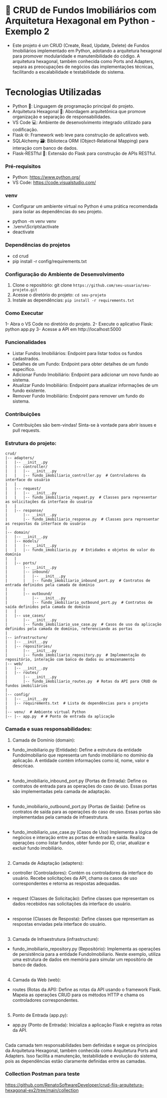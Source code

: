 # 🏡 CRUD de Fundos Imobiliários com Arquitetura Hexagonal em Python - Exemplo 2

- Este projeto é um CRUD (Create, Read, Update, Delete) de Fundos Imobiliários implementado em Python, adotando a arquitetura hexagonal para promover modularidade e manutenibilidade do código. A arquitetura hexagonal, também conhecida como Ports and Adapters, separa as preocupações de negócios das implementações técnicas, facilitando a escalabilidade e testabilidade do sistema.

# Tecnologias Utilizadas
* Python 🐍: Linguagem de programação principal do projeto.
* Arquitetura Hexagonal 🔺: Abordagem arquitetônica que promove organização e separação de responsabilidades.
* VS Code 💻: Ambiente de desenvolvimento integrado utilizado para codificação.
* Flask 🌐: Framework web leve para construção de aplicativos web.
* SQLAlchemy 🗃️: Biblioteca ORM (Object-Relational Mapping) para interação com banco de dados.
* Flask-RESTful 🚀: Extensão do Flask para construção de APIs RESTful.

### Pré-requisitos
- Python: https://www.python.org/
- VS Code: https://code.visualstudio.com/

### venv
- Configurar um ambiente virtual no Python é uma prática recomendada para isolar as dependências do seu projeto.

* python -m venv venv
* .\venv\Scripts\activate
* deactivate

###  Dependências do projetos 
- cd crud
- pip install -r config/requirements.txt

### Configuração do Ambiente de Desenvolvimento
1. Clone o repositório: git clone ```https://github.com/seu-usuario/seu-projeto.git```
2. Acesse o diretório do projeto: ```cd seu-projeto```
3. Instale as dependências: ```pip install -r requirements.txt ```
### Como Executar
1- Abra o VS Code no diretório do projeto.
2- Execute o aplicativo Flask: python app.py
3- Acesse a API em http://localhost:5000
### Funcionalidades
- Listar Fundos Imobiliários: Endpoint para listar todos os fundos cadastrados.
- Detalhes de um Fundo: Endpoint para obter detalhes de um fundo específico.
- Adicionar Fundo Imobiliário: Endpoint para adicionar um novo fundo ao sistema.
- Atualizar Fundo Imobiliário: Endpoint para atualizar informações de um fundo existente.
- Remover Fundo Imobiliário: Endpoint para remover um fundo do sistema.

### Contribuições
- Contribuições são bem-vindas! Sinta-se à vontade para abrir issues e pull requests.

### Estrutura do projeto:

```
crud/
|-- adapters/
|   |-- __init__.py
|   |-- controller/
|   |   |-- __init__.py
|   |   |-- fundo_imobiliario_controller.py  # Controladores da interface do usuário
|   |
|   |-- request/
|   |   |-- __init__.py
|   |   |-- fundo_imobiliario_request.py  # Classes para representar as solicitações da interface do usuário
|   |
|   |-- response/
|       |-- __init__.py
|       |-- fundo_imobiliario_response.py  # Classes para representar as respostas da interface do usuário
|
|-- domain/
|   |-- __init__.py
|   |-- models/
|   |   |-- __init__.py
|   |   |-- fundo_imobiliario.py  # Entidades e objetos de valor do domínio
|   |
|   |-- ports/
|       |-- __init__.py
|       |-- inbound/
|       |   |-- __init__.py
|       |   |-- fundo_imobiliario_inbound_port.py  # Contratos de entrada definidos pela camada de domínio
|       |
|       |-- outbound/
|           |-- __init__.py
|           |-- fundo_imobiliario_outbound_port.py  # Contratos de saída definidos pela camada de domínio
|   |
|   |-- use_cases/
|       |-- __init__.py
|       |-- fundo_imobiliario_use_case.py  # Casos de uso da aplicação definidos pela camada de domínio, referenciando as portas
|
|-- infrastructure/
|   |-- __init__.py
|   |-- repositories/
|       |-- __init__.py
|       |-- fundo_imobiliario_repository.py  # Implementação do repositório, interação com banco de dados ou armazenamento
|-- web/
|   |-- __init__.py
|   |-- routes/
|       |-- __init__.py
|       |-- fundo_imobiliario_routes.py  # Rotas da API para CRUD de fundos imobiliários
|
|-- config/
|   |-- __init__.py
|   |-- requirements.txt  # Lista de dependências para o projeto
|
|-- venv/  # Ambiente virtual Python
|-- |-- app.py  # # Ponto de entrada da aplicação
```

### Camada e suas responsabilidades:
1. Camada de Domínio (domain):

- fundo_imobiliario.py (Entidade): Define a estrutura da entidade FundoImobiliario que representa um fundo imobiliário no domínio da aplicação. A entidade contém informações como id, nome, valor e descricao.</br></br>

- fundo_imobiliario_inbound_port.py
(Portas de Entrada): Define os contratos de entrada para as operações do caso de uso. Essas portas são implementadas pela camada de adaptação.</br></br>

- fundo_imobiliario_outbound_port.py 
(Portas de Saída): Define os contratos de saída para as operações do caso de uso. Essas portas são implementadas pela camada de infraestrutura. </br></br>

- fundo_imobiliario_use_case.py (Casos de Uso)
Implementa a lógica de negócios e interação entre as portas de entrada e saída. Realiza operações como listar fundos, obter fundo por ID, criar, atualizar e excluir fundo imobiliário.</br></br>

2. Camada de Adaptação (adapters):
- controller (Controladores): Contém os controladores da interface do usuário. Recebe solicitações da API, chama os casos de uso correspondentes e retorna as respostas adequadas.</br></br>

- request (Classes de Solicitação): Define classes que representam os dados recebidos nas solicitações da interface do usuário.</br></br>

- response (Classes de Resposta): Define classes que representam as respostas enviadas pela interface do usuário.</br></br>

3. Camada de Infraestrutura (infrastructure):
- fundo_imobiliario_repository.py (Repositório): Implementa as operações de persistência para a entidade FundoImobiliario. Neste exemplo, utiliza uma estrutura de dados em memória para simular um repositório de banco de dados.</br></br>

4. Camada da Web (web): 
- routes (Rotas da API): Define as rotas da API usando o framework Flask. Mapeia as operações CRUD para os métodos HTTP e chama os controladores correspondentes. </br></br>

5. Ponto de Entrada (app.py):
- app.py (Ponto de Entrada): Inicializa a aplicação Flask e registra as rotas da API. </br></br>

Cada camada tem responsabilidades bem definidas e segue os princípios da Arquitetura Hexagonal, também conhecida como Arquitetura Ports and Adapters. 
Isso facilita a manutenção, testabilidade e evolução do sistema, pois as dependências estão claramente definidas entre as camadas.

### Collection Postman para teste
https://github.com/RenatoSoftwareDeveloper/crud-fiis-arquitetura-hexagonal-ex2/tree/main/collection
